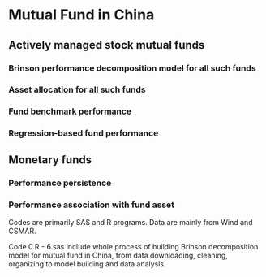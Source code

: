 # Mutual Fund in China

## Actively managed stock mutual funds
### Brinson performance decomposition model for all such funds
### Asset allocation for all such funds
### Fund benchmark performance
### Regression-based fund performance

## Monetary funds
### Performance persistence
### Performance association with fund asset

Codes are primarily SAS and R programs. Data are mainly from Wind and CSMAR.

Code 0.R - 6.sas include whole process of building Brinson decomposition model for mutual fund in China,
from data downloading, cleaning, organizing to model building and data analysis.
